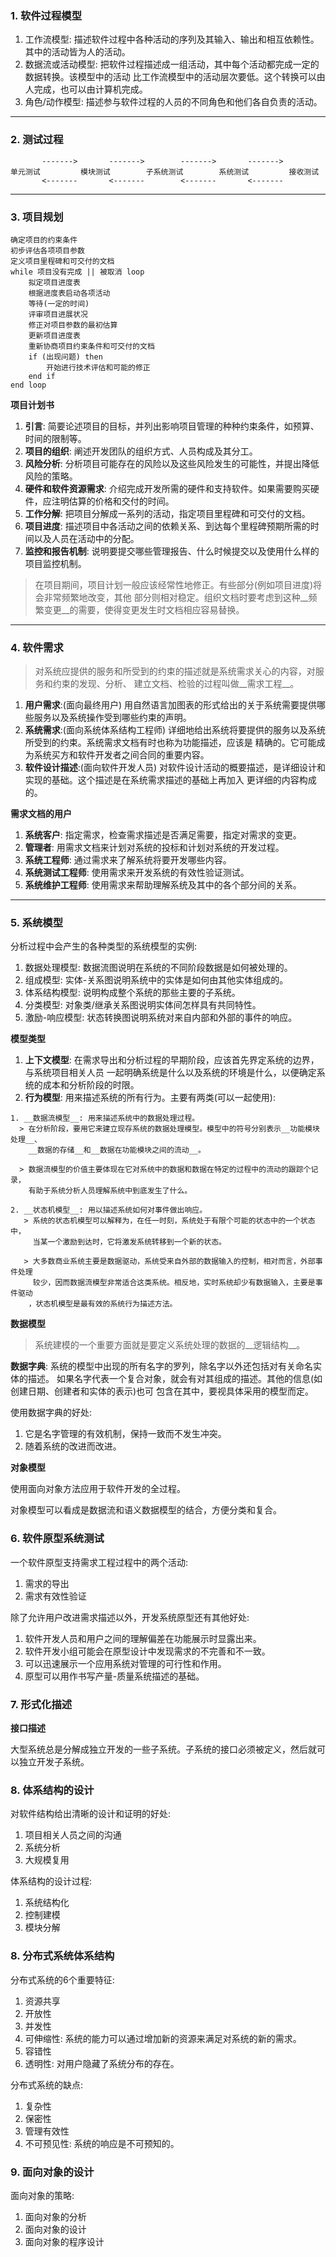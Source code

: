 ### 1. 软件过程模型 ###

  1. 工作流模型: 描述软件过程中各种活动的序列及其输入、输出和相互依赖性。其中的活动皆为人的活动。
  2. 数据流或活动模型: 把软件过程描述成一组活动，其中每个活动都完成一定的数据转换。该模型中的活动
     比工作流模型中的活动层次要低。这个转换可以由人完成，也可以由计算机完成。
  3. 角色/动作模型: 描述参与软件过程的人员的不同角色和他们各自负责的活动。

---

### 2. 测试过程 ###

```
       ------->       ------->        ------->       ------->
单元测试         模块测试        子系统测试        系统测试         接收测试
       <-------       <-------        <-------       <-------
```

---

### 3. 项目规划 ###

```
确定项目的约束条件
初步评估各项项目参数
定义项目里程碑和可交付的文档
while 项目没有完成 || 被取消 loop
    拟定项目进度表
    根据进度表启动各项活动
    等待(一定的时间)
    评审项目进展状况
    修正对项目参数的最初估算
    更新项目进度表
    重新协商项目约束条件和可交付的文档
    if (出现问题) then
        开始进行技术评估和可能的修正
    end if
end loop
```


__项目计划书__

  1. __引言__:
     简要论述项目的目标，并列出影响项目管理的种种约束条件，如预算、时间的限制等。
  2. __项目的组织__:
     阐述开发团队的组织方式、人员构成及其分工。
  3. __风险分析__:
     分析项目可能存在的风险以及这些风险发生的可能性，并提出降低风险的策略。
  4. __硬件和软件资源需求__:
     介绍完成开发所需的硬件和支持软件。如果需要购买硬件，应注明估算的价格和交付的时间。
  5. __工作分解__:
     把项目分解成一系列的活动，指定项目里程碑和可交付的文档。
  6. __项目进度__:
     描述项目中各活动之间的依赖关系、到达每个里程碑预期所需的时间以及人员在活动中的分配。
  7. __监控和报告机制__:
     说明要提交哪些管理报告、什么时候提交以及使用什么样的项目监控机制。

> 在项目期间，项目计划一般应该经常性地修正。有些部分(例如项目进度)将会非常频繁地改变，其他
  部分则相对稳定。组织文档时要考虑到这种__频繁变更__的需要，使得变更发生时文档相应容易替换。

---

### 4. 软件需求 ###

> 对系统应提供的服务和所受到的约束的描述就是系统需求关心的内容，对服务和约束的发现、分析、
  建立文档、检验的过程叫做__需求工程__。

1. __用户需求__:(面向最终用户)
   用自然语言加图表的形式给出的关于系统需要提供哪些服务以及系统操作受到哪些约束的声明。
2. __系统需求__:(面向系统体系结构工程师)
   详细地给出系统将要提供的服务以及系统所受到的约束。系统需求文档有时也称为功能描述，应该是
   精确的。它可能成为系统买方和软件开发者之间合同的重要内容。
3. __软件设计描述__:(面向软件开发人员)
   对软件设计活动的概要描述，是详细设计和实现的基础。这个描述是在系统需求描述的基础上再加入
   更详细的内容构成的。

__需求文档的用户__

  1. __系统客户__: 指定需求，检查需求描述是否满足需要，指定对需求的变更。
  2. __管理者__: 用需求文档来计划对系统的投标和计划对系统的开发过程。
  3. __系统工程师__: 通过需求来了解系统将要开发哪些内容。
  4. __系统测试工程师__: 使用需求来开发系统的有效性验证测试。
  5. __系统维护工程师__: 使用需求来帮助理解系统及其中的各个部分间的关系。

---

### 5. 系统模型 ###

分析过程中会产生的各种类型的系统模型的实例:

  1. 数据处理模型: 数据流图说明在系统的不同阶段数据是如何被处理的。
  2. 组成模型: 实体-关系图说明系统中的实体是如何由其他实体组成的。
  3. 体系结构模型: 说明构成整个系统的那些主要的子系统。
  4. 分类模型: 对象类/继承关系图说明实体间怎样具有共同特性。
  5. 激励-响应模型: 状态转换图说明系统对来自内部和外部的事件的响应。

__模型类型__

  1. __上下文模型__: 在需求导出和分析过程的早期阶段，应该首先界定系统的边界，与系统项目相关人员
     一起明确系统是什么以及系统的环境是什么，以便确定系统的成本和分析阶段的时限。
  2. __行为模型__: 用来描述系统的所有行为。主要有两类(可以一起使用):

    1. __数据流模型__: 用来描述系统中的数据处理过程。
      > 在分析阶段，要用它来建立现存系统的数据处理模型。模型中的符号分别表示__功能模块处理__、
        __数据的存储__和__数据在功能模块之间的流动__。

      > 数据流模型的价值主要体现在它对系统中的数据和数据在特定的过程中的流动的跟踪个记录，
        有助于系统分析人员理解系统中到底发生了什么。

    2. __状态机模型__: 用以描述系统如何对事件做出响应。
       > 系统的状态机模型可以解释为，在任一时刻，系统处于有限个可能的状态中的一个状态中，
         当某一个激励到达时，它将激发系统转移到一个新的状态。

       > 大多数商业系统主要是数据驱动，系统受来自外部的数据输入的控制，相对而言，外部事件处理
         较少，因而数据流模型非常适合这类系统。相反地，实时系统却少有数据输入，主要是事件驱动
        ，状态机模型是最有效的系统行为描述方法。


__数据模型__

> 系统建模的一个重要方面就是要定义系统处理的数据的__逻辑结构__。

__数据字典__: 系统的模型中出现的所有名字的罗列，除名字以外还包括对有关命名实体的描述。
如果名字代表一个复合对象，就会有对其组成的描述。其他的信息(如创建日期、创建者和实体的表示)也可
包含在其中，要视具体采用的模型而定。

使用数据字典的好处:
1. 它是名字管理的有效机制，保持一致而不发生冲突。
2. 随着系统的改进而改进。

__对象模型__

使用面向对象方法应用于软件开发的全过程。

对象模型可以看成是数据流和语义数据模型的结合，方便分类和复合。

### 6. 软件原型系统测试 ###

一个软件原型支持需求工程过程中的两个活动:
1. 需求的导出
2. 需求有效性验证

除了允许用户改进需求描述以外，开发系统原型还有其他好处:
1. 软件开发人员和用户之间的理解偏差在功能展示时显露出来。
2. 软件开发小组可能会在原型设计中发现需求的不完善和不一致。
3. 可以迅速展示一个应用系统对管理的可行性和作用。
4. 原型可以用作书写产量-质量系统描述的基础。

### 7. 形式化描述 ###

__接口描述__

大型系统总是分解成独立开发的一些子系统。子系统的接口必须被定义，然后就可以独立开发子系统。

### 8. 体系结构的设计 ###

对软件结构给出清晰的设计和证明的好处:
1. 项目相关人员之间的沟通
2. 系统分析
3. 大规模复用

体系结构的设计过程:
1. 系统结构化
2. 控制建模
3. 模块分解

### 8. 分布式系统体系结构 ###

分布式系统的6个重要特征:
1. 资源共享
2. 开放性
3. 并发性
4. 可伸缩性: 系统的能力可以通过增加新的资源来满足对系统的新的需求。
5. 容错性
6. 透明性: 对用户隐藏了系统分布的存在。

分布式系统的缺点:
1. 复杂性
2. 保密性
3. 管理有效性
4. 不可预见性: 系统的响应是不可预知的。

### 9. 面向对象的设计 ###

面向对象的策略:
1. 面向对象的分析
2. 面向对象的设计
3. 面向对象的程序设计






